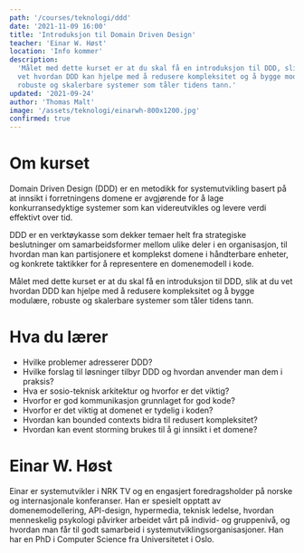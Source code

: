 ```yaml
---
path: '/courses/teknologi/ddd'
date: '2021-11-09 16:00'
title: 'Introduksjon til Domain Driven Design'
teacher: 'Einar W. Høst'
location: 'Info kommer'
description:
  'Målet med dette kurset er at du skal få en introduksjon til DDD, slik at du
  vet hvordan DDD kan hjelpe med å redusere kompleksitet og å bygge modulære,
  robuste og skalerbare systemer som tåler tidens tann.'
updated: '2021-09-24'
author: 'Thomas Malt'
image: '/assets/teknologi/einarwh-800x1200.jpg'
confirmed: true
---
```


# Om kurset

Domain Driven Design (DDD) er en metodikk for systemutvikling basert på at
innsikt i forretningens domene er avgjørende for å lage konkurransedyktige
systemer som kan videreutvikles og levere verdi effektivt over tid.

DDD er en verktøykasse som dekker temaer helt fra strategiske beslutninger om
samarbeidsformer mellom ulike deler i en organisasjon, til hvordan man kan
partisjonere et komplekst domene i håndterbare enheter, og konkrete taktikker
for å representere en domenemodell i kode.

Målet med dette kurset er at du skal få en introduksjon til DDD, slik at du
vet hvordan DDD kan hjelpe med å redusere kompleksitet og å bygge modulære,
robuste og skalerbare systemer som tåler tidens tann.

# Hva du lærer

- Hvilke problemer adresserer DDD?
- Hvilke forslag til løsninger tilbyr DDD og hvordan anvender man dem i
  praksis?
- Hva er sosio-teknisk arkitektur og hvorfor er det viktig?
- Hvorfor er god kommunikasjon grunnlaget for god kode?
- Hvorfor er det viktig at domenet er tydelig i koden?
- Hvordan kan bounded contexts bidra til redusert kompleksitet?
- Hvordan kan event storming brukes til å gi innsikt i et domene?

# Einar W. Høst

Einar er systemutvikler i NRK TV og en engasjert foredragsholder på norske og
internasjonale konferanser. Han er spesielt opptatt av domenemodellering,
API-design, hypermedia, teknisk ledelse, hvordan menneskelig psykologi
påvirker arbeidet vårt på individ- og gruppenivå, og hvordan man får til godt
samarbeid i systemutviklingsorganisasjoner. Han har en PhD i Computer Science
fra Universitetet i Oslo.
